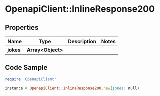 # OpenapiClient::InlineResponse200

## Properties

Name | Type | Description | Notes
------------ | ------------- | ------------- | -------------
**jokes** | **Array&lt;Object&gt;** |  | 

## Code Sample

```ruby
require 'OpenapiClient'

instance = OpenapiClient::InlineResponse200.new(jokes: null)
```


